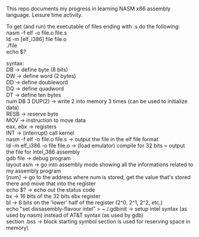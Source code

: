 This repo documents my progress in learning NASM x86 assembly language. Leisure time activity.

To get (and run) the executable of files ending with .s do the following:\
nasm -f elf -o file.o file.s\
ld -m [elf_i386] file file.o\
./file\
echo $?

syntax:\
DB -> define byte (8 bits)\
DW -> define word (2 bytes)\
DD -> define doubleword\
DQ -> define quadword\
DT -> define ten bytes\
num DB 3 DUP(2) -> write 2 into memory 3 times (can be used to initialize data)\
RESB -> reserve byte\
MOV -> instruction to move data\
eax, ebx -> registers\
INT -> (interrupt) call kernel\
nasm -f elf -o file.o file.s -> output the file in the elf file format\
ld -m elf_i386 -o file file.o -> (load emulator) compile for 32 bits = output the file for intel_386 assembly\
gdb file -> debug program\
layout asm -> go into assembly mode showing all the informations related to my assembly program\
[num] -> go to the address where num is stored, get the value that's stored there and move that into the register\
echo $? -> echo out the status code\
bx -> 16 bits of the 32 bits ebx register\
bl -> 8 bits on the 'lower' half of the register (2^0, 2^1, 2^2, etc.)\
echo "set dissasembly-flavour intel" > ~ /.gdbinit -> setup intel syntax (as used by nasm) instead of AT&T syntax (as used by gdb)\
section .bss -> block starting symbol section is used for reserving space in memory\